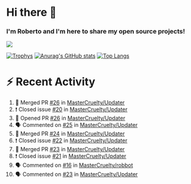 # Hi there 👋
### I'm Roberto and I'm here to share my open source projects!

<img src="https://komarev.com/ghpvc/?username=mastercruelty&label=Profile views&color=0e75b6"><br>

[![Trophys](https://github-profile-trophy.vercel.app/?username=mastercruelty)](https://github.com/ryo-ma/github-profile-trophy)
[![Anurag's GitHub stats](https://github-readme-stats.vercel.app/api?username=mastercruelty&show_icons=true&theme=tokyonight)](https://github.com/anuraghazra/github-readme-stats)
[![Top Langs](https://github-readme-stats.vercel.app/api/top-langs/?username=mastercruelty&layout=compact)](https://github.com/anuraghazra/github-readme-stats)

# :zap: Recent Activity
<!--START_SECTION:activity-->
1. 🎉 Merged PR [#26](https://github.com/MasterCruelty/Updater/pull/26) in [MasterCruelty/Updater](https://github.com/MasterCruelty/Updater)
2. ❗️ Closed issue [#20](https://github.com/MasterCruelty/Updater/issues/20) in [MasterCruelty/Updater](https://github.com/MasterCruelty/Updater)
3. 💪 Opened PR [#26](https://github.com/MasterCruelty/Updater/pull/26) in [MasterCruelty/Updater](https://github.com/MasterCruelty/Updater)
4. 🗣 Commented on [#25](https://github.com/MasterCruelty/Updater/issues/25) in [MasterCruelty/Updater](https://github.com/MasterCruelty/Updater)
5. 🎉 Merged PR [#24](https://github.com/MasterCruelty/Updater/pull/24) in [MasterCruelty/Updater](https://github.com/MasterCruelty/Updater)
6. ❗️ Closed issue [#22](https://github.com/MasterCruelty/Updater/issues/22) in [MasterCruelty/Updater](https://github.com/MasterCruelty/Updater)
7. 🎉 Merged PR [#23](https://github.com/MasterCruelty/Updater/pull/23) in [MasterCruelty/Updater](https://github.com/MasterCruelty/Updater)
8. ❗️ Closed issue [#21](https://github.com/MasterCruelty/Updater/issues/21) in [MasterCruelty/Updater](https://github.com/MasterCruelty/Updater)
9. 🗣 Commented on [#16](https://github.com/MasterCruelty/robbot/issues/16) in [MasterCruelty/robbot](https://github.com/MasterCruelty/robbot)
10. 🗣 Commented on [#23](https://github.com/MasterCruelty/Updater/issues/23) in [MasterCruelty/Updater](https://github.com/MasterCruelty/Updater)
<!--END_SECTION:activity-->
